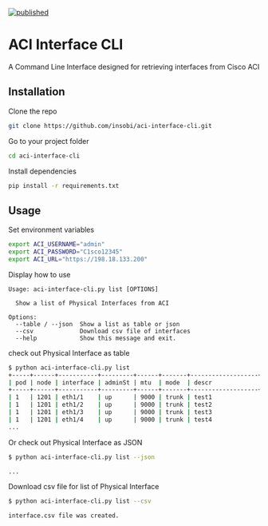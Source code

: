 [![published](https://static.production.devnetcloud.com/codeexchange/assets/images/devnet-published.svg)](https://developer.cisco.com/codeexchange/github/repo/insobi/ndfc-template-cli)

# ACI Interface CLI
A Command Line Interface designed for retrieving interfaces from Cisco ACI

## Installation

Clone the repo
```bash
git clone https://github.com/insobi/aci-interface-cli.git
```
Go to your project folder
```bash
cd aci-interface-cli
```

Install dependencies
```bash
pip install -r requirements.txt
```

## Usage

Set environment variables
```bash
export ACI_USERNAME="admin"
export ACI_PASSWORD="C1sco12345"
export ACI_URL="https://198.18.133.200"
```

Display how to use
```
Usage: aci-interface-cli.py list [OPTIONS]

  Show a list of Physical Interfaces from ACI

Options:
  --table / --json  Show a list as table or json
  --csv             Download csv file of interfaces
  --help            Show this message and exit.
```

check out Physical Interface as table
```bash
$ python aci-interface-cli.py list
+-----+------+-----------+---------+------+-------+-------------------+
| pod | node | interface | adminSt | mtu  | mode  | descr             |
+-----+------+-----------+---------+------+-------+-------------------+
| 1   | 1201 | eth1/1    | up      | 9000 | trunk | test1             |
| 1   | 1201 | eth1/2    | up      | 9000 | trunk | test2             |
| 1   | 1201 | eth1/3    | up      | 9000 | trunk | test3             |
| 1   | 1201 | eth1/4    | up      | 9000 | trunk | test4             |
...
```

Or check out Physical Interface as JSON
```bash
$ python aci-interface-cli.py list --json

...
```

Download csv file for list of Physical Interface
```bash
$ python aci-interface-cli.py list --csv

interface.csv file was created.
```